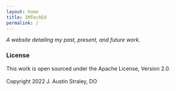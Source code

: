 ```yaml
---
layout: home
title: IMTechEd
permalink: /
---
```


*A website detailing my past, present, and future work.*

<h3>License</h3>

<p>This work is open sourced under the Apache License, Version 2.0.<br>
<br>
Copyright 2022 J. Austin Straley, DO</p>
